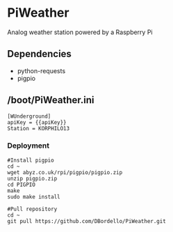 # PiWeather
Analog weather station powered by a Raspberry Pi

## Dependencies
* python-requests
* pigpio

## /boot/PiWeather.ini
    [WUnderground]
    apiKey = {{apiKey}}
    Station = KORPHILO13
    

### Deployment

    #Install pigpio
    cd ~
    wget abyz.co.uk/rpi/pigpio/pigpio.zip
    unzip pigpio.zip
    cd PIGPIO
    make
    sudo make install
    
    #Pull repository
    cd ~
    git pull https://github.com/DBordello/PiWeather.git
